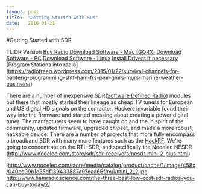 ```yaml
---
layout: post
title:  "Getting Started with SDR"
date:   2016-01-21
---
```

#Getting Started with SDR

TL:DR Version
[Buy Radio](http://www.amazon.com/NooElec-NESDR-Mini-RTL2832-Antenna/dp/B00P2UOU72/ref=sr_1_1?ie=UTF8&qid=1453407219&sr=8-1&keywords=sdr)
[Download Software - Mac (GQRX)](https://github.com/csete/gqrx/releases/download/v2.5/Gqrx-2.5-1.dmg)
[Download Software - PC](https://github.com/csete/gqrx/releases/download/v2.5/Gqrx-2.5-1.dmg)
[Download Software - Linux](http://gqrx.dk/download/install-ubuntu)
[Install Drivers if necessary](http://www.rtl-sdr.com/rtl-sdr-quick-start-guide/) 
[Program Stations into radio] (https://radiofreeq.wordpress.com/2015/01/22/survival-channels-for-baofeng-programming-shtf-ham-frs-pmr-gmrs-murs-marine-weather-business/)


There are a number of inexpensive SDR([Software Defined Radio](https://en.wikipedia.org/wiki/Software-defined_radio)) modules out there that mostly started their lineage as cheap TV tuners for European and US digital HD signals on the computer. Hackers invariable found their way into the firmware and started messing about creating a power digital tuner. The manfacturers seem to have caught on and the in spirit of the community, updated firmware, upgraded chipset, and made a more robust, hackable device.
There are a number of projects that more fully encompass a broadband SDR with many more features such as the [HackRF](https://greatscottgadgets.com).
We're going to concentrate on the RTL-SDR, and specifically the Nooelec NESDR
(http://www.nooelec.com/store/sdr/sdr-receivers/nesdr-mini-2-plus.html)

!http://www.nooelec.com/store/media/catalog/product/cache/1/image/458x/040ec09b1e35df139433887a97daa66f/m/i/mini_2_2.jpg
http://www.hamradioscience.com/the-three-best-low-cost-sdr-radios-you-can-buy-today/2/



